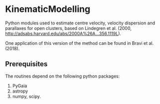 # KinematicModelling


Python modules used to estimate centre velocity, velocity dispersion and parallaxes for open clusters, based on Lindegren et al. (2000, http://adsabs.harvard.edu/abs/2000A%26A...356.1119L). 

One application of this version of the method can be found in Bravi et al. (2018).

## Prerequisites

The routines depend on the following python packages:
1. PyGaia
2. astropy
3. numpy, scipy.


